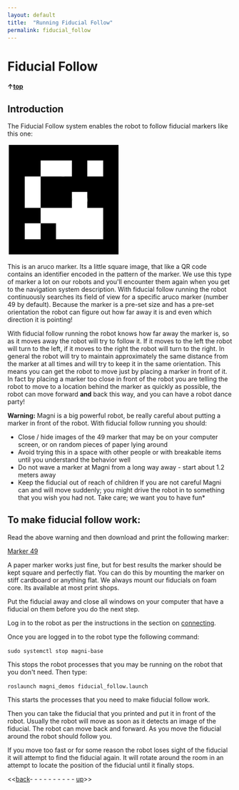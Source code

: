 ```yaml
---
layout: default
title:  "Running Fiducial Follow"
permalink: fiducial_follow
---
```


# Fiducial Follow

#### &uarr;[top](https://ubiquityrobotics.github.io/learn/)

## Introduction

The Fiducial Follow system enables the robot to follow fiducial markers like this one:

![Fiducial Markers](fiducial.png)

This is an aruco marker. Its a little square image,
that like a QR code contains an identifier encoded in the pattern of the marker. We use this type of marker a lot on our robots and you'll encounter them again when you get to the navigation system description. With fiducial follow running the robot continuously searches its field of view for a specific aruco marker (number 49 by default). Because the marker is a pre-set size and has a pre-set orientation the robot can figure out how far away it is and even which direction it is pointing!

With fiducial follow running the robot knows how far away the marker is, so as it moves away the robot will try to follow it. If it moves to the left the robot will turn to the left, if it moves to the right the robot will turn to the right. In general the robot will try to maintain approximately the same distance from the marker at all times and will try to keep it in the same orientation. This means you can get the robot to move just by placing a marker in front of it. In fact by placing a marker too close in front of the robot you are telling the robot to move to a location behind the marker as quickly as possible, the robot can move forward **and** back this way, and you can have a robot dance party!

**Warning:** Magni is a big powerful robot, be really careful about putting a marker in front of the robot. With fiducial follow running you should:
  - Close / hide images of the 49 marker that may be on your computer screen, or on random pieces of paper lying around
  - Avoid trying this in a space with other people or with breakable items until you understand the behavior well
  - Do not wave a marker at Magni from a long way away - start about 1.2 meters away
  - Keep the fiducial out of reach of children
If you are not careful Magni can and will move suddenly; you might drive the robot in to something that you wish you had not. Take care; we want you to have fun*

##  To make fiducial follow work:

  Read the above warning and then download and print the following marker:

[Marker 49](49.pdf)

A paper marker works just fine, but for best results the marker should be kept square and perfectly flat. You can do this by mounting the marker on stiff cardboard or anything flat. We always mount our fiducials on foam core. Its available at most print shops.

Put the fiducial away and close all windows on your computer that have a fiducial on them before you do the next step.

Log in to the robot as per the instructions in the section on [connecting](connecting).

Once you are logged in to the robot type the following command:

`sudo systemctl stop magni-base`

This stops the robot processes that you may be running on the robot that you don't need. Then type:

`roslaunch magni_demos fiducial_follow.launch`

This starts the processes that you need to make fiducial follow work.

Then you can take the fiducial that you printed and put it in front of the robot. Usually the robot will move as soon as it detects an image of the fiducial. The robot can move back and forward. As you move the fiducial around the robot should follow you.

If you move too fast or for some reason the robot loses sight of the fiducial it will attempt to find the fiducial again. It will rotate around the room in an attempt to locate the position of the fiducial until it finally stops.

<<[back](camera_sensors)- - - - - - - - - - [up](ix_quick_start)>>

